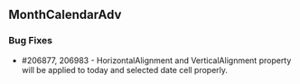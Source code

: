 ## MonthCalendarAdv

### Bug Fixes

* \#206877, 206983 - HorizontalAlignment and VerticalAlignment property will be applied to today and selected date cell properly. 

